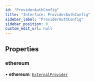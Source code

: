 ```yaml
---
id: "ProviderAuthConfig"
title: "Interface: ProviderAuthConfig"
sidebar_label: "ProviderAuthConfig"
sidebar_position: 0
custom_edit_url: null
---
```


## Properties

### ethereum

• **ethereum**: [`ExternalProvider`](../index.md#externalprovider)
